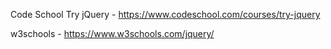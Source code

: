 Code School Try jQuery - https://www.codeschool.com/courses/try-jquery

w3schools - https://www.w3schools.com/jquery/
